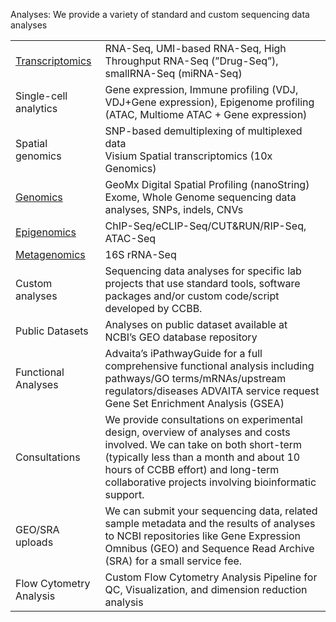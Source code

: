 Analyses: We provide a variety of standard and custom sequencing data analyses

|                       |                                |
|-----------------------|-----------------------------------------------------------------------------------------------------------------------------------------------------------------------------------------------------------|
| [Transcriptomics](../services/CCBB_services_transcriptomics.md)       | RNA-Seq, UMI-based RNA-Seq, High Throughput RNA-Seq (”Drug-Seq”), smallRNA-Seq (miRNA-Seq) |
| Single-cell analytics | Gene expression, Immune profiling (VDJ, VDJ+Gene expression), Epigenome profiling (ATAC, Multiome ATAC + Gene expression) |
| Spatial genomics      | SNP-based demultiplexing of multiplexed data <br> Visium Spatial transcriptomics (10x Genomics) |
| [Genomics](../services/CCBB_services_genomics.md)  | GeoMx Digital Spatial Profiling (nanoString) <br> Exome, Whole Genome sequencing data analyses, SNPs, indels, CNVs  |
| [Epigenomics](../services/CCBB_services_epigenomics.md)           | ChIP-Seq/eCLIP-Seq/CUT&RUN/RIP-Seq, ATAC-Seq   |
| [Metagenomics](../services/CCBB_services_metagenomics.md)          | 16S rRNA-Seq |
| Custom analyses       | Sequencing data analyses for specific lab projects that use standard tools, software packages and/or custom code/script developed by CCBB. |
| Public Datasets       | Analyses on public dataset available at NCBI’s GEO database repository |
| Functional Analyses   | Advaita’s iPathwayGuide for a full comprehensive functional analysis including pathways/GO terms/mRNAs/upstream regulators/diseases ADVAITA service request <br> Gene Set Enrichment Analysis (GSEA) |
| Consultations         | We provide consultations on experimental design, overview of analyses and costs involved. We can take on both short-term (typically less than a month and about 10 hours of CCBB effort) and long-term collaborative projects involving bioinformatic support. |
| GEO/SRA uploads       | We can submit your sequencing data, related sample metadata and the results of analyses to NCBI repositories like Gene Expression Omnibus (GEO) and Sequence Read Archive (SRA) for a small service fee. |
|  Flow Cytometry Analysis |  Custom Flow Cytometry Analysis Pipeline for QC, Visualization, and dimension reduction analysis |

